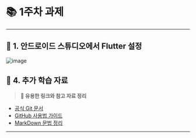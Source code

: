# 📚 1주차 과제
---

## 📌 1. 안드로이드 스튜디오에서 Flutter 설정

![image](https://github.com/user-attachments/assets/7fd7cfb8-40dd-4cc9-adea-0b3b39a4be63)







## 📌 4. 추가 학습 자료  
> **🔗 유용한 링크와 참고 자료 정리**  

- [공식 Git 문서](https://git-scm.com/doc)  
- [GitHub 사용법 가이드](https://docs.github.com/en)  
- [MarkDown 문법 정리](https://www.markdownguide.org/)  

---
